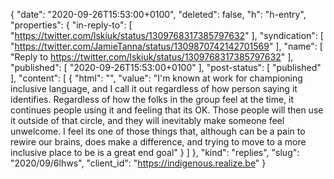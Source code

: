{
  "date": "2020-09-26T15:53:00+0100",
  "deleted": false,
  "h": "h-entry",
  "properties": {
    "in-reply-to": [
      "https://twitter.com/lskiuk/status/1309768317385797632"
    ],
    "syndication": [
      "https://twitter.com/JamieTanna/status/1309870742142701569"
    ],
    "name": [
      "Reply to https://twitter.com/lskiuk/status/1309768317385797632"
    ],
    "published": [
      "2020-09-26T15:53:00+0100"
    ],
    "post-status": [
      "published"
    ],
    "content": [
      {
        "html": "",
        "value": "I'm known at work for championing inclusive language, and I call it out regardless of how person saying it identifies. Regardless of how the folks in the group feel at the time, it continues people using it and feeling that its OK. Those people will then use it outside of that circle, and they will inevitably make someone feel unwelcome. I feel its one of those things that, although can be a pain to rewire our brains, does make a difference, and trying to move to a more inclusive place to be is a great end goal"
      }
    ]
  },
  "kind": "replies",
  "slug": "2020/09/6lhws",
  "client_id": "https://indigenous.realize.be"
}
